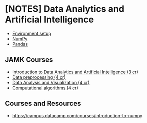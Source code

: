 # [NOTES] Data Analytics and Artificial Intelligence

- [Environment setup](./enviornment/)
- [NumPy]()
- [Pandas]()


## JAMK Courses
- [Introduction to Data Analytics and Artificial Intelligence (3 cr)](https://hantt.pages.labranet.jamk.fi/ttc2050-material/)
- [Data preprocessing (4 cr)](https://hantt.pages.labranet.jamk.fi/data-preprocessing/)
- [Data Analysis and Visualization (4 cr)](https://ttc8040.pages.labranet.jamk.fi/da_vi_material/)
- [Computational algorithms (4 cr)](https://opetussuunnitelmat.peppi.jamk.fi/realization/41916)

## Courses and Resources
- https://campus.datacamp.com/courses/introduction-to-numpy